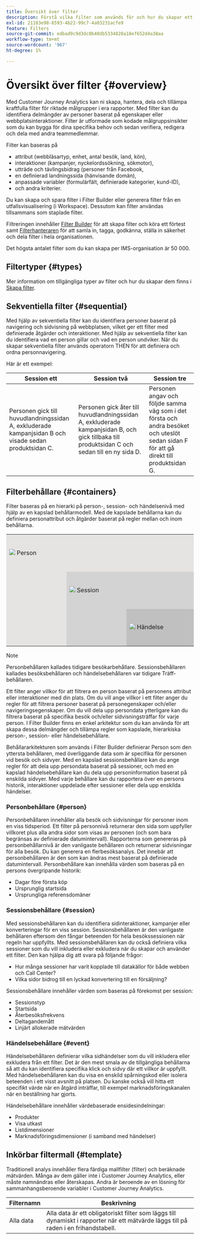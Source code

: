 ```yaml
---
title: Översikt över filter
description: Förstå vilka filter som används för och hur du skapar ett enkelt filter.
exl-id: 21183e98-6593-4b22-99c7-4a03231acfe9
feature: Filters
source-git-commit: edbad9c9d3dc0b48db5334828a18ef652d4a38aa
workflow-type: tm+mt
source-wordcount: '967'
ht-degree: 1%

---
```



# Översikt över filter {#overview}

Med Customer Journey Analytics kan ni skapa, hantera, dela och tillämpa kraftfulla filter för riktade målgrupper i era rapporter. Med filter kan du identifiera delmängder av personer baserat på egenskaper eller webbplatsinteraktioner. Filter är utformade som kodade målgruppsinsikter som du kan bygga för dina specifika behov och sedan verifiera, redigera och dela med andra teammedlemmar.

Filter kan baseras på

- attribut (webbläsartyp, enhet, antal besök, land, kön),
- interaktioner (kampanjer, nyckelordssökning, sökmotor),
- utträde och tävlingsbidrag (personer från Facebook,
- en definierad landningssida (hänvisande domän),
- anpassade variabler (formulärfält, definierade kategorier, kund-ID),
- och andra kriterier.

Du kan skapa och spara filter i Filter Builder eller generera filter från en utfallsvisualisering (i Workspace). Dessutom kan filter användas tillsammans som staplade filter.

Filtreringen innehåller [Filter Builder](/help/components/filters/filter-builder.md) för att skapa filter och köra ett förtest samt [Filterhanteraren](/help/components/filters/manage-filters.md) för att samla in, tagga, godkänna, ställa in säkerhet och dela filter i hela organisationen.

Det högsta antalet filter som du kan skapa per IMS-organisation är 50 000.

## Filtertyper {#types}

Mer information om tillgängliga typer av filter och hur du skapar dem finns i [Skapa filter](/help/components/filters/create-filters.md).

## Sekventiella filter {#sequential}

Med hjälp av sekventiella filter kan du identifiera personer baserat på navigering och sidvisning på webbplatsen, vilket ger ett filter med definierade åtgärder och interaktioner. Med hjälp av sekventiella filter kan du identifiera vad en person gillar och vad en person undviker. När du skapar sekventiella filter används operatorn THEN för att definiera och ordna personnavigering.

Här är ett exempel:

<!--![](assets/sequential_fil.png)-->

| Session ett | Session två | Session tre |
| --- | --- | --- |
| Personen gick till huvudlandningssidan A, exkluderade kampanjsidan B och visade sedan produktsidan C. | Personen gick åter till huvudlandningssidan A, exkluderade kampanjsidan B, och gick tillbaka till produktsidan C och sedan till en ny sida D. | Personen angav och följde samma väg som i det första och andra besöket och uteslöt sedan sidan F för att gå direkt till produktsidan G. |

## Filterbehållare {#containers}

Filter baseras på en hierarki på person-, session- och händelsenivå med hjälp av en kapslad behållarmodell. Med de kapslade behållarna kan du definiera personattribut och åtgärder baserat på regler mellan och inom behållarna.


<table style="table-layout: fixed; border: none;">

<tr>
<td style="background-color: #E5E4E2;" colspan="3" width="200" height="100"><img src="https://spectrum.adobe.com/static/icons/workflow_18/Smock_User_18_N.svg"/> Person</td>
</tr>

<tr>
<td style="background-color: #E5E4E2;" width="200"></td>
<td style="background-color: #D3D3D3;" colspan="2" width="200" height="100"><img src="https://spectrum.adobe.com/static/icons/workflow_18/Smock_Visit_18_N.svg"/> Session</td>
</tr>

<tr>
<td style="background-color: #E5E4E2;" width="200" height="100"></td>
<td style="background-color: #D3D3D3;" width="200" height="100"></td>
<td style="background-color: #C0C0C0;" width="200" height="100" colspan="1"><img src="https://spectrum.adobe.com/static/icons/workflow_18/Smock_Events_18_N.svg"/> Händelse</td>
</tr>
</table>

>[!NOTE]
>Personbehållaren kallades tidigare besökarbehållare. Sessionsbehållaren kallades besöksbehållaren och händelsebehållaren var tidigare Träff-behållaren.

Ett filter anger villkor för att filtrera en person baserat på personens attribut eller interaktioner med din plats. Om du vill ange villkor i ett filter anger du regler för att filtrera personer baserat på personegenskaper och/eller navigeringsegenskaper. Om du vill dela upp persondata ytterligare kan du filtrera baserat på specifika besök och/eller sidvisningsträffar för varje person. I Filter Builder finns en enkel arkitektur som du kan använda för att skapa dessa delmängder och tillämpa regler som kapslade, hierarkiska person-, session- eller händelsebehållare.

Behållararkitekturen som används i Filter Builder definierar Person som den yttersta behållaren, med överliggande data som är specifika för personen vid besök och sidvyer. Med en kapslad sessionsbehållare kan du ange regler för att dela upp persondata baserat på sessioner, och med en kapslad händelsebehållare kan du dela upp personinformation baserat på enskilda sidvyer. Med varje behållare kan du rapportera över en persons historik, interaktioner uppdelade efter sessioner eller dela upp enskilda händelser.

### Personbehållare {#person}

Personbehållaren innehåller alla besök och sidvisningar för personer inom en viss tidsperiod. Ett filter på personnivå returnerar den sida som uppfyller villkoret plus alla andra sidor som visas av personen (och som bara begränsas av definierade datumintervall). Rapporterna som genereras på personbehållarnivå är den vanligaste behållaren och returnerar sidvisningar för alla besök. Du kan generera en flerbesöksanalys. Det innebär att personbehållaren är den som kan ändras mest baserat på definierade datumintervall.
Personbehållare kan innehålla värden som baseras på en persons övergripande historik:

- Dagar före första köp
- Ursprunglig startsida
- Ursprungliga referensdomäner

### Sessionsbehållare {#session}

Med sessionsbehållaren kan du identifiera sidinteraktioner, kampanjer eller konverteringar för en viss session. Sessionsbehållaren är den vanligaste behållaren eftersom den fångar beteenden för hela besökssessionen när regeln har uppfyllts. Med sessionsbehållaren kan du också definiera vilka sessioner som du vill inkludera eller exkludera när du skapar och använder ett filter. Den kan hjälpa dig att svara på följande frågor:

- Hur många sessioner har varit kopplade till datakällor för både webben och Call Center?
- Vilka sidor bidrog till en lyckad konvertering till en försäljning?

Sessionsbehållare innehåller värden som baseras på förekomst per session:

- Sessionstyp
- Startsida
- Återbesöksfrekvens
- Deltagandemått
- Linjärt allokerade mätvärden

### Händelsebehållare {#event}

Händelsebehållaren definierar vilka sidhändelser som du vill inkludera eller exkludera från ett filter. Det är den mest smala av de tillgängliga behållarna så att du kan identifiera specifika klick och sidvy där ett villkor är uppfyllt. Med händelsebehållaren kan du visa en enskild spårningskod eller isolera beteenden i ett visst avsnitt på platsen. Du kanske också vill hitta ett specifikt värde när en åtgärd inträffar, till exempel marknadsföringskanalen när en beställning har gjorts.

Händelsebehållare innehåller värdebaserade ensidesindelningar:

- Produkter
- Visa utkast
- Listdimensioner
- Marknadsföringsdimensioner (i samband med händelser)

## Inkörbar filtermall {#template}

Traditionell analys innehåller flera färdiga mallfilter (filter) och beräknade mätvärden. Många av dem gäller inte i Customer Journey Analytics, eller måste namnändras eller återskapas. Andra är beroende av en lösning för sammanhangsberoende variabler i Customer Journey Analytics.

| Filternamn | Beskrivning |
| --- | --- |
| Alla data | Alla data är ett obligatoriskt filter som läggs till dynamiskt i rapporter när ett mätvärde läggs till på raden i en frihandstabell. |
